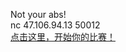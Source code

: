 Not your abs!<br>nc 47.106.94.13 50012<br><a href="https://github.com/treebacker/afctf/raw/master/simple_rop">点击这里，开始你的比赛！</a>